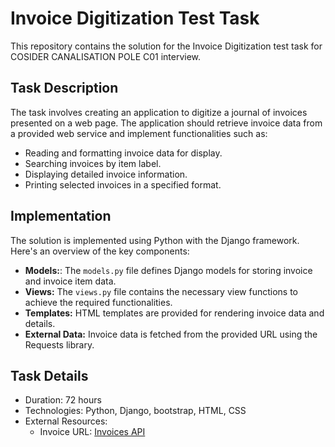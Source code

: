 # Invoice Digitization Test Task
This repository contains the solution for the Invoice Digitization test task for COSIDER CANALISATION POLE C01 interview.

## Task Description
The task involves creating an application to digitize a journal of invoices presented on a web page. The application should retrieve invoice data from a provided web service and implement functionalities such as:

- Reading and formatting invoice data for display.
- Searching invoices by item label.
- Displaying detailed invoice information.
- Printing selected invoices in a specified format.

## Implementation
The solution is implemented using Python with the Django framework. Here's an overview of the key components:

- **Models:**: The `models.py` file defines Django models for storing invoice and invoice item data.
- **Views:** The `views.py` file contains the necessary view functions to achieve the required functionalities.
- **Templates:** HTML templates are provided for rendering invoice data and details.
- **External Data:** Invoice data is fetched from the provided URL using the Requests library.

## Task Details
- Duration: 72 hours
- Technologies: Python, Django, bootstrap, HTML, CSS
- External Resources:
    - Invoice URL: [Invoices API](https://elhoussam.github.io/invoicesapi/db.json)
